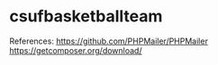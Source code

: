 # csufbasketballteam

References:
https://github.com/PHPMailer/PHPMailer
https://getcomposer.org/download/
